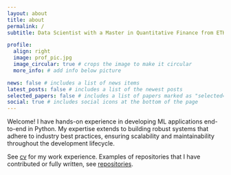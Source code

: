 ```yaml
---
layout: about
title: about
permalink: /
subtitle: Data Scientist with a Master in Quantitative Finance from ETH Zurich

profile:
  align: right
  image: prof_pic.jpg
  image_circular: true # crops the image to make it circular
  more_info: # add info below picture

news: false # includes a list of news items
latest_posts: false # includes a list of the newest posts
selected_papers: false # includes a list of papers marked as "selected={true}"
social: true # includes social icons at the bottom of the page
---
```



Welcome! I have hands-on experience in developing ML applications end-to-end in Python. My expertise extends to building robust systems that adhere to industry best practices, ensuring scalability and maintainability throughout the development lifecycle.

See [cv](/cv/) for my work experience. Examples of repositories that I have contributed or fully written, see [repositories](/repositories/).
